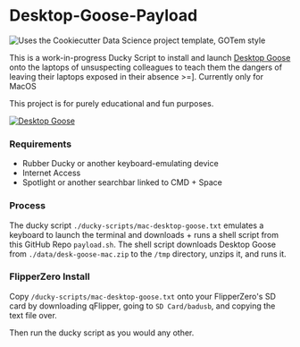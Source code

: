 # Desktop-Goose-Payload

![Uses the Cookiecutter Data Science project template, GOTem style](https://img.shields.io/badge/GOTem-Project%20Instance-328F97?logo=cookiecutter)

This is a work-in-progress Ducky Script to install and launch [Desktop Goose](https://samperson.itch.io/desktop-goose) onto the laptops of unsuspecting colleagues to teach them the dangers of leaving their laptops exposed in their absence >=\]. Currently only for MacOS

This project is for purely educational and fun purposes.

[![Desktop Goose](https://img.youtube.com/vi/EQx6fyrZDWM/0.jpg)](https://www.youtube.com/watch?v=EQx6fyrZDWM)

### Requirements

- Rubber Ducky or another keyboard-emulating device
- Internet Access
- Spotlight or another searchbar linked to CMD + Space

### Process

The ducky script `./ducky-scripts/mac-desktop-goose.txt` emulates a keyboard to launch the terminal and downloads + runs a shell script from this GitHub Repo `payload.sh`. The shell script downloads Desktop Goose from `./data/desk-goose-mac.zip` to the `/tmp` directory, unzips it, and runs it.

### FlipperZero Install

Copy `/ducky-scripts/mac-desktop-goose.txt` onto your FlipperZero's SD card by downloading qFlipper, going to `SD Card/badusb`, and copying the text file over.

Then run the ducky script as you would any other.
